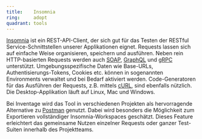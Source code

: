 ```yaml
---
title:    Insomnia  
ring:     adopt  
quadrant: tools
---
```


[Insomnia][insomnia] ist ein REST-API-Client, der sich gut für das Testen der RESTful Service-Schnittstellen unserer
Applikationen eignet. Requests lassen sich auf einfache Weise organisieren, speichern und ausführen. Neben rein
HTTP-basierten Requests werden auch [SOAP][soap], [GraphQL][graphql] und [gRPC][grpc] unterstützt. Umgebungsspezifische
Daten wie Base-URLs, Authentisierungs-Tokens, Cookies etc. können in sogenannten Environments verwaltet und bei Bedarf
aktiviert werden. Code-Generatoren für das Ausführen der Requests, z.B. mittels [cURL][curl], sind ebenfalls nützlich.
Die Desktop-Applikation läuft auf Linux, Mac und Windows.

Bei Inventage wird das Tool in verschiedenen Projekten als hervorragende Alternative zu [Postman][postman] genutzt.
Dabei wird besonders die Möglichkeit zum Exportieren vollständiger Insomnia-Workspaces geschätzt. Dieses Feature
erleichtert das gemeinsame Nutzen einzelner Requests oder ganzer Test-Suiten innerhalb des Projektteams.

[insomnia]: https://insomnia.rest/
[soap]: http://www.w3.org/TR/SOAP
[graphql]: https://graphql.org/
[grpc]: https://grpc.io/
[curl]: https://curl.se/
[postman]: ../tools/postman.html
